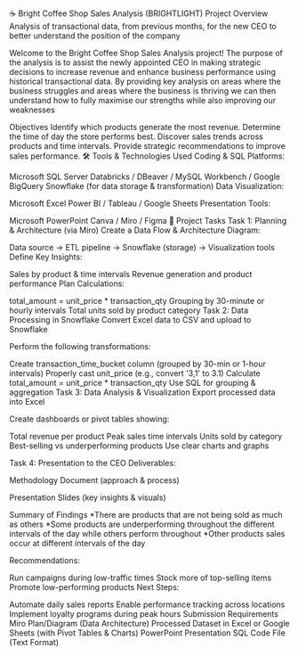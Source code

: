 ☕ Bright Coffee Shop Sales Analysis (BRIGHTLIGHT)
Project Overview
Analysis of transactional data, from previous months, for the new CEO to better understand the position of the company

Welcome to the Bright Coffee Shop Sales Analysis project! The purpose of the analysis is to assist the newly appointed CEO in making strategic decisions to increase revenue and enhance business performance using historical transactional data. By providing key analysis on areas where the business struggles and areas where the business is thriving we can then understand how to fully maximise our strengths while also improving our weaknesses

Objectives
Identify which products generate the most revenue.
Determine the time of day the store performs best.
Discover sales trends across products and time intervals.
Provide strategic recommendations to improve sales performance.
🛠️ Tools & Technologies Used
Coding & SQL Platforms:

Microsoft SQL Server
Databricks / DBeaver / MySQL Workbench / Google BigQuery
Snowflake (for data storage & transformation)
Data Visualization:

Microsoft Excel
Power BI / Tableau / Google Sheets
Presentation Tools:

Microsoft PowerPoint
Canva / Miro / Figma
🧩 Project Tasks
Task 1: Planning & Architecture (via Miro)
Create a Data Flow & Architecture Diagram:

Data source → ETL pipeline → Snowflake (storage) → Visualization tools
Define Key Insights:

Sales by product & time intervals
Revenue generation and product performance
Plan Calculations:

total_amount = unit_price * transaction_qty
Grouping by 30-minute or hourly intervals
Total units sold by product category
Task 2: Data Processing in Snowflake
Convert Excel data to CSV and upload to Snowflake

Perform the following transformations:

Create transaction_time_bucket column (grouped by 30-min or 1-hour intervals)
Properly cast unit_price (e.g., convert '3,1' to 3.1)
Calculate total_amount = unit_price * transaction_qty
Use SQL for grouping & aggregation
Task 3: Data Analysis & Visualization
Export processed data into Excel

Create dashboards or pivot tables showing:

Total revenue per product
Peak sales time intervals
Units sold by category
Best-selling vs underperforming products
Use clear charts and graphs

Task 4: Presentation to the CEO
Deliverables:

Methodology Document (approach & process)

Presentation Slides (key insights & visuals)

Summary of Findings
*There are products that are not being sold as much as others *Some products are underperforming throughout the different intervals of the day while others perform throughout *Other products sales occur at different intervals of the day

Recommendations:

Run campaigns during low-traffic times
Stock more of top-selling items
Promote low-performing products
Next Steps:

Automate daily sales reports
Enable performance tracking across locations
Implement loyalty programs during peak hours
Submission Requirements
Miro Plan/Diagram (Data Architecture)
Processed Dataset in Excel or Google Sheets (with Pivot Tables & Charts)
PowerPoint Presentation
SQL Code File (Text Format)
